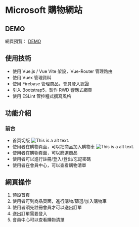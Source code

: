 # Microsoft 購物網站

## DEMO
網頁預覽： [DEMO](https://mic2-d63ae.firebaseapp.com/#/)

## 使用技術
* 使用 Vue.js / Vue Vite 架設，Vue-Router 管理路由
* 使用 Vuex 管理資料
* 使用 Firebase 管理商品，會員登入認證
* 引入 Bootstrap5，製作 RWD 響應式網頁
* 使用 ESLint 管控程式撰寫風格

## 功能介紹

### 前台
* 首頁切版
![This is a alt text.](https://i.imgur.com/JLw2NPx.jpg)
* 使用者在購物頁面，可以把商品加入購物車
![This is a alt text.](https://i.imgur.com/USfOKU9.png)
* 使用者在購物頁面，可以篩選商品
* 使用者可以進行註冊/登入/登出/忘記密碼
* 使用者在會員中心，可以查看購物清單

##  網頁操作
1. 預設首頁 
2. 使用者可到商品頁面，進行購物/篩選/加入購物車
3. 使用者須先註冊會員才可以送出訂單
4. 送出訂單需要登入
5. 會員中心可以查看購物清單
